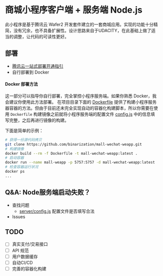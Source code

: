 # 商城小程序客户端 + 服务端 Node.js
此小程序是基于腾讯云 Wafer2 开发套件建立的一套商城应用。实现的功能十分精简，没有冗余，也不具备扩展性。设计思路来自于UDACITY，在此基础上做了适当的调整，让代码的可读性更好。

## 部署
 * [腾讯云一站式部署开通指引](README-Wafer2.md)
 * 自行部署到 Docker
#### Docker 部署方法
这一部分可以指导你自行部署，完全掌控小程序服务端。如果你熟悉 Docker，我会建议你使用此方法部署。
在项目目录下面的 [Dockerfile](Dockerfile) 提供了构建小程序服务器容器的方法。但由于目前还未完全实现自动的容器化构建脚本，所以你需要在使用 `Dockerfile` 构建镜像之前就将小程序服务端的配置文件 [config.js](server/config.js) 中的信息填写完整，之后再进行镜像的构建。

下面是简单的示例：

```Bash
# 获得一份源代码拷贝
git clone https://github.com/binarization/mall-wechat-weapp.git
# 构建镜像
docker build --rm -f Dockerfile -t mall-wechat-weapp:latest .
# 启动容器
docker run --name mall-weapp -p 5757:5757 -d mall-wechat-weapp:latest
# 检查容器运行状况
docker ps
...
```

## Q&A: Node服务端启动失败？

* 查找问题
  * [server/config.js](server/config.js) 配置文件是否填写合法
* Issues

## TODO
 - [ ] 真实支付/交易接口
 - [ ] API 规范
 - [ ] 用户数据缓存
 - [ ] 自动CI/CD
 - [ ] 完善的容器化构建
